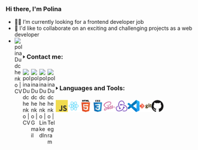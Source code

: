 ### Hi there, I'm Polina

- 👨‍🎓 I’m currently looking for a frontend developer job
- 🤟 I'd like to collaborate on an exciting and challenging projects as a web developer
- [<img align="left" alt="polinaDudchenko | CV" width="22px" src="https://emojis.slackmojis.com/emojis/images/1571911709/6804/globe.png?1571911709" />][website]

### 🢒 Contact me:

[<img align="left" alt="polinaDudchenko | CV" width="22px" src="https://emojis.slackmojis.com/emojis/images/1571911709/6804/globe.png?1571911709" />][website]
[<img align="left" alt="polinaDudchenko | Gmail" width="22px" src="https://emojis.slackmojis.com/emojis/images/1450319444/38/gmail.png?1450319444" />][gmail]
[<img align="left" alt="polinaDudchenko | LinkedIn" width="22px" src="https://emojis.slackmojis.com/emojis/images/1470343326/711/linkedin.png?1470343326" />][linkedin]
[<img align="left" alt="polinaDudchenko | Telegram" width="22px" src="https://emojis.slackmojis.com/emojis/images/1538061120/4724/telegram.png?1538061120" />][telegram]


<br />

### 🢒 Languages and Tools:

<img align="left" alt="JavaScript" width="32px" src="https://raw.githubusercontent.com/github/explore/80688e429a7d4ef2fca1e82350fe8e3517d3494d/topics/javascript/javascript.png" />

<img align="left" alt="React" width="32px" src="https://raw.githubusercontent.com/github/explore/78df643247d429f6cc873026c0622819ad797942/topics/react/react.png" />

<img align="left" alt="HTML5" width="32px" src="https://raw.githubusercontent.com/github/explore/80688e429a7d4ef2fca1e82350fe8e3517d3494d/topics/html/html.png" />

<img align="left" alt="CSS3" width="32px" src="https://raw.githubusercontent.com/github/explore/80688e429a7d4ef2fca1e82350fe8e3517d3494d/topics/css/css.png" />

<img align="left" alt="Sass" width="32px" src="https://raw.githubusercontent.com/github/explore/80688e429a7d4ef2fca1e82350fe8e3517d3494d/topics/sass/sass.png" />

<img align="left" alt="Redux" width="32px" src="https://raw.githubusercontent.com/github/explore/78df643247d429f6cc873026c0622819ad797942/topics/redux/redux.png" />

<img align="left" alt="Visual Studio Code" width="32px" src="https://raw.githubusercontent.com/github/explore/80688e429a7d4ef2fca1e82350fe8e3517d3494d/topics/visual-studio-code/visual-studio-code.png" />

<img align="left" alt="Git" width="32px" src="https://raw.githubusercontent.com/github/explore/80688e429a7d4ef2fca1e82350fe8e3517d3494d/topics/git/git.png" />

<img align="left" alt="GitHub" width="32px" src="https://raw.githubusercontent.com/github/explore/78df643247d429f6cc873026c0622819ad797942/topics/github/github.png" />

<br />

[website]: https://polinadudchenko.github.io/
[linkedin]: https://www.linkedin.com/in/polina-dudchenko-08a0a998/
[telegram]: https://t.me/polinadudchenko
[gmail]: mailto:pv.dudchenko@gmail.com

